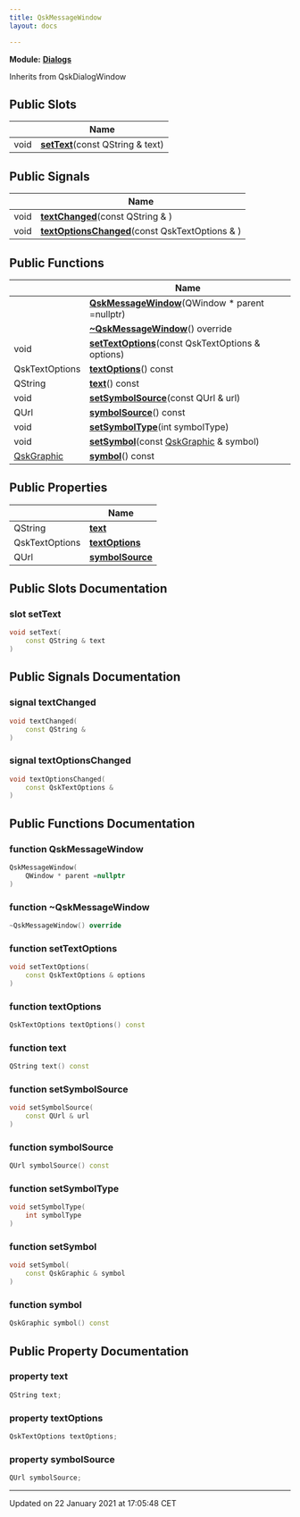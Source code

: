 ```yaml
---
title: QskMessageWindow
layout: docs

---
```



**Module:** **[Dialogs](/docs/modules/group___dialogs/)**



Inherits from QskDialogWindow

## Public Slots

|                | Name           |
| -------------- | -------------- |
| void | **[setText](/docs/classes/class_qsk_message_window/#slot-settext)**(const QString & text) |

## Public Signals

|                | Name           |
| -------------- | -------------- |
| void | **[textChanged](/docs/classes/class_qsk_message_window/#signal-textchanged)**(const QString & ) |
| void | **[textOptionsChanged](/docs/classes/class_qsk_message_window/#signal-textoptionschanged)**(const QskTextOptions & ) |

## Public Functions

|                | Name           |
| -------------- | -------------- |
| | **[QskMessageWindow](/docs/classes/class_qsk_message_window/#function-qskmessagewindow)**(QWindow * parent =nullptr) |
| | **[~QskMessageWindow](/docs/classes/class_qsk_message_window/#function-~qskmessagewindow)**() override |
| void | **[setTextOptions](/docs/classes/class_qsk_message_window/#function-settextoptions)**(const QskTextOptions & options) |
| QskTextOptions | **[textOptions](/docs/classes/class_qsk_message_window/#function-textoptions)**() const |
| QString | **[text](/docs/classes/class_qsk_message_window/#function-text)**() const |
| void | **[setSymbolSource](/docs/classes/class_qsk_message_window/#function-setsymbolsource)**(const QUrl & url) |
| QUrl | **[symbolSource](/docs/classes/class_qsk_message_window/#function-symbolsource)**() const |
| void | **[setSymbolType](/docs/classes/class_qsk_message_window/#function-setsymboltype)**(int symbolType) |
| void | **[setSymbol](/docs/classes/class_qsk_message_window/#function-setsymbol)**(const [QskGraphic](/docs/classes/class_qsk_graphic/) & symbol) |
| [QskGraphic](/docs/classes/class_qsk_graphic/) | **[symbol](/docs/classes/class_qsk_message_window/#function-symbol)**() const |

## Public Properties

|                | Name           |
| -------------- | -------------- |
| QString | **[text](/docs/classes/class_qsk_message_window/#property-text)**  |
| QskTextOptions | **[textOptions](/docs/classes/class_qsk_message_window/#property-textoptions)**  |
| QUrl | **[symbolSource](/docs/classes/class_qsk_message_window/#property-symbolsource)**  |

## Public Slots Documentation

### slot setText

```cpp
void setText(
    const QString & text
)
```


## Public Signals Documentation

### signal textChanged

```cpp
void textChanged(
    const QString & 
)
```


### signal textOptionsChanged

```cpp
void textOptionsChanged(
    const QskTextOptions & 
)
```


## Public Functions Documentation

### function QskMessageWindow

```cpp
QskMessageWindow(
    QWindow * parent =nullptr
)
```


### function ~QskMessageWindow

```cpp
~QskMessageWindow() override
```


### function setTextOptions

```cpp
void setTextOptions(
    const QskTextOptions & options
)
```


### function textOptions

```cpp
QskTextOptions textOptions() const
```


### function text

```cpp
QString text() const
```


### function setSymbolSource

```cpp
void setSymbolSource(
    const QUrl & url
)
```


### function symbolSource

```cpp
QUrl symbolSource() const
```


### function setSymbolType

```cpp
void setSymbolType(
    int symbolType
)
```


### function setSymbol

```cpp
void setSymbol(
    const QskGraphic & symbol
)
```


### function symbol

```cpp
QskGraphic symbol() const
```


## Public Property Documentation

### property text

```cpp
QString text;
```


### property textOptions

```cpp
QskTextOptions textOptions;
```


### property symbolSource

```cpp
QUrl symbolSource;
```


-------------------------------

Updated on 22 January 2021 at 17:05:48 CET